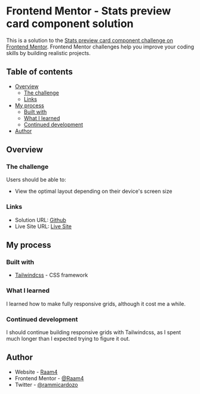 # Frontend Mentor - Stats preview card component solution

This is a solution to the [Stats preview card component challenge on Frontend Mentor](https://www.frontendmentor.io/challenges/stats-preview-card-component-8JqbgoU62). Frontend Mentor challenges help you improve your coding skills by building realistic projects. 

## Table of contents

- [Overview](#overview)
  - [The challenge](#the-challenge)
  - [Links](#links)
- [My process](#my-process)
  - [Built with](#built-with)
  - [What I learned](#what-i-learned)
  - [Continued development](#continued-development)
- [Author](#author)

## Overview

### The challenge

Users should be able to:

- View the optimal layout depending on their device's screen size

### Links

- Solution URL: [Github](https://github.com/Raam4/FE-Mentor-Challenges/tree/main/stats-preview-card-component-main)
- Live Site URL: [Live Site](https://incredible-dragon-955a50.netlify.app/)

## My process

### Built with

- [Tailwindcss](https://tailwindcss.com/) - CSS framework

### What I learned

I learned how to make fully responsive grids, although it cost me a while.

### Continued development

I should continue building responsive grids with Tailwindcss, as I spent much longer than I expected trying to figure it out.

## Author

- Website - [Raam4](https://portfolio-rcardozo.web.app)
- Frontend Mentor - [@Raam4](https://www.frontendmentor.io/profile/Raam4)
- Twitter - [@rammicardozo](https://www.twitter.com/rammicardozo)
